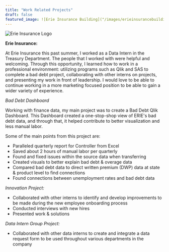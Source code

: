 ```yaml
---
title: "Work Related Projects"
draft: false
featured_image: ![Erie Insurance Building]("/images/erieinsurancebuilding.jpg")
---
```

![Erie Insurance Logo](/erieinsurancelogo.png)


**Erie Insurance:**

At Erie Insurance this past summer, I worked as a Data Intern in the Treasury Department.
The people that I worked with were helpful and welcoming. Through this opportunity, I learned how to work in a professional environment: utilizing programs such as Qlik and SAS to complete a bad debt project, collaborating with other interns on projects, and presenting my work in front of leadership. I would love to be able to continue working in a more marketing focused position to be able to gain a wider variety of experience.

*Bad Debt Dashboard*

Working with finance data, my main project was to create a Bad Debt Qlik Dashboard. This Dashboard created a one-stop-shop view of ERIE's bad debt data, and through that, it helped contribute to better visualization and less manual labor.

Some of the main points from this project are:
- Paralleled quarterly report for Controller from Excel
- Saved about 2 hours of manual labor per quarterly
- Found and fixed issues within the source data when transferring
- Created visuals to better explain bad debt & overage data
- Compared bad debt data to direct written premium (DWP) data at state & product level to find connections
- Found connections between unemployment rates and bad debt data

*Innovation Project:*

- Collaborated with other interns to identify and develop improvements to be made during the new employee onboarding process
- Conducted interviews with new hires
- Presented work & solutions

*Data Intern Group Project:*

- Collaborated with other data interns to create and integrate a data request form to be used throughout various departments in the company
